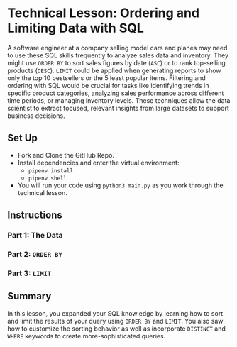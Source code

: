 # Technical Lesson: Ordering and Limiting Data with SQL

A software engineer at a company selling model cars and planes may need to use these SQL skills frequently 
to analyze sales data and inventory. They might use `ORDER BY` to sort sales figures by date (`ASC`) or to 
rank top-selling products (`DESC`). `LIMIT` could be applied when generating reports to show only the top 10 
bestsellers or the 5 least popular items. Filtering and ordering with SQL would be crucial for tasks like 
identifying trends in specific product categories, analyzing sales performance across different time periods, 
or managing inventory levels. These techniques allow the data scientist to extract focused, relevant insights 
from large datasets to support business decisions.

## Set Up

* Fork and Clone the GitHub Repo.
* Install dependencies and enter the virtual environment:
  * `pipenv install`
  * `pipenv shell`
* You will run your code using `python3 main.py` as you work through the technical lesson.

## Instructions

### Part 1: The Data

### Part 2: `ORDER BY`

### Part 3: `LIMIT`

## Summary

In this lesson, you expanded your SQL knowledge by learning how to sort and limit the results of your query
using `ORDER BY` and `LIMIT`. You also saw how to customize the sorting behavior as well as incorporate 
`DISTINCT` and `WHERE` keywords to create more-sophisticated queries.
